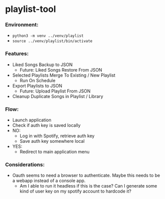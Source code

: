 # playlist-tool

### Environment:
* `python3 -m venv ../venv/playlist`
* `source ../venv/playlist/bin/activate`

### Features:
* Liked Songs Backup to JSON
    * Future: Liked Songs Restore From JSON
* Selected Playlists Merge To Existing / New Playlist
    * Run On Schedule
* Export Playlists to JSON
    * Future: Upload Playlist From JSON
* Cleanup Duplicate Songs in Playlist / Library

### Flow:
* Launch application
* Check if auth key is saved locally
* NO: 
    * Log in with Spotify, retrieve auth key
    * Save auth key somewhere local
* YES:
    * Redirect to main application menu

### Considerations:

- Oauth seems to need a browser to authenticate. Maybe this needs to be a webapp instead of a console app.
    - Am I able to run it headless if this is the case? Can I generate some kind of user key on my spotify account to hardcode it?

